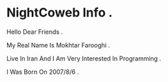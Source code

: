 # NightCoweb Info .
Hello Dear Friends .

My Real Name Is Mokhtar Farooghi .

Live In Iran And I Am Very Interested In Programming .

I Was Born On 2007/8/6 .

